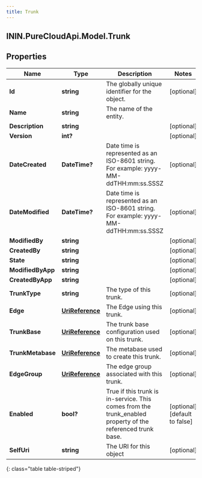 ```yaml
---
title: Trunk
---
```

## ININ.PureCloudApi.Model.Trunk

## Properties

|Name | Type | Description | Notes|
|------------ | ------------- | ------------- | -------------|
| **Id** | **string** | The globally unique identifier for the object. | [optional] |
| **Name** | **string** | The name of the entity. | |
| **Description** | **string** |  | [optional] |
| **Version** | **int?** |  | [optional] |
| **DateCreated** | **DateTime?** | Date time is represented as an ISO-8601 string. For example: yyyy-MM-ddTHH:mm:ss.SSSZ | [optional] |
| **DateModified** | **DateTime?** | Date time is represented as an ISO-8601 string. For example: yyyy-MM-ddTHH:mm:ss.SSSZ | [optional] |
| **ModifiedBy** | **string** |  | [optional] |
| **CreatedBy** | **string** |  | [optional] |
| **State** | **string** |  | [optional] |
| **ModifiedByApp** | **string** |  | [optional] |
| **CreatedByApp** | **string** |  | [optional] |
| **TrunkType** | **string** | The type of this trunk. | [optional] |
| **Edge** | [**UriReference**](UriReference.html) | The Edge using this trunk. | [optional] |
| **TrunkBase** | [**UriReference**](UriReference.html) | The trunk base configuration used on this trunk. | [optional] |
| **TrunkMetabase** | [**UriReference**](UriReference.html) | The metabase used to create this trunk. | [optional] |
| **EdgeGroup** | [**UriReference**](UriReference.html) | The edge group associated with this trunk. | [optional] |
| **Enabled** | **bool?** | True if this trunk is in-service.  This comes from the trunk_enabled property of the referenced trunk base. | [optional] [default to false]|
| **SelfUri** | **string** | The URI for this object | [optional] |
{: class="table table-striped"}


